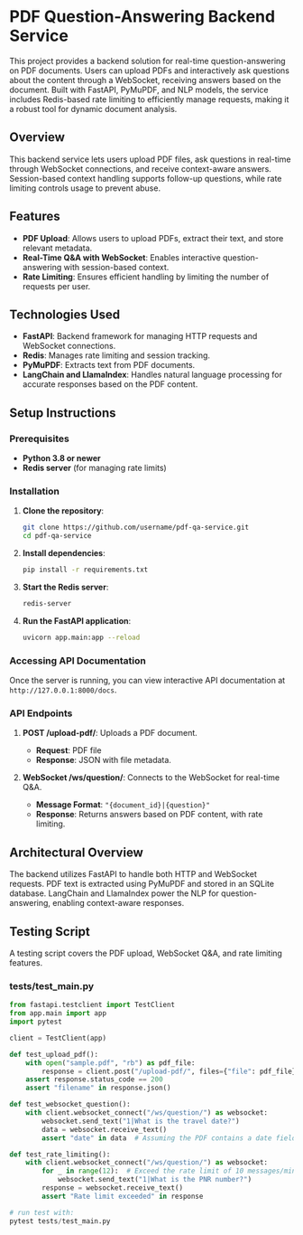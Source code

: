 # PDF Question-Answering Backend Service

This project provides a backend solution for real-time question-answering on PDF documents. Users can upload PDFs and interactively ask questions about the content through a WebSocket, receiving answers based on the document. Built with FastAPI, PyMuPDF, and NLP models, the service includes Redis-based rate limiting to efficiently manage requests, making it a robust tool for dynamic document analysis.

## Overview

This backend service lets users upload PDF files, ask questions in real-time through WebSocket connections, and receive context-aware answers. Session-based context handling supports follow-up questions, while rate limiting controls usage to prevent abuse.

## Features

- **PDF Upload**: Allows users to upload PDFs, extract their text, and store relevant metadata.
- **Real-Time Q&A with WebSocket**: Enables interactive question-answering with session-based context.
- **Rate Limiting**: Ensures efficient handling by limiting the number of requests per user.

## Technologies Used

- **FastAPI**: Backend framework for managing HTTP requests and WebSocket connections.
- **Redis**: Manages rate limiting and session tracking.
- **PyMuPDF**: Extracts text from PDF documents.
- **LangChain and LlamaIndex**: Handles natural language processing for accurate responses based on the PDF content.

## Setup Instructions

### Prerequisites

- **Python 3.8 or newer**
- **Redis server** (for managing rate limits)

### Installation

1. **Clone the repository**:
    ```bash
    git clone https://github.com/username/pdf-qa-service.git
    cd pdf-qa-service
    ```

2. **Install dependencies**:
    ```bash
    pip install -r requirements.txt
    ```

3. **Start the Redis server**:
    ```bash
    redis-server
    ```

4. **Run the FastAPI application**:
    ```bash
    uvicorn app.main:app --reload
    ```

### Accessing API Documentation

Once the server is running, you can view interactive API documentation at `http://127.0.0.1:8000/docs`.

### API Endpoints

1. **POST /upload-pdf/**: Uploads a PDF document.
    - **Request**: PDF file
    - **Response**: JSON with file metadata.

2. **WebSocket /ws/question/**: Connects to the WebSocket for real-time Q&A.
    - **Message Format**: `"{document_id}|{question}"`
    - **Response**: Returns answers based on PDF content, with rate limiting.

## Architectural Overview

The backend utilizes FastAPI to handle both HTTP and WebSocket requests. PDF text is extracted using PyMuPDF and stored in an SQLite database. LangChain and LlamaIndex power the NLP for question-answering, enabling context-aware responses.

## Testing Script

A testing script covers the PDF upload, WebSocket Q&A, and rate limiting features.

### **tests/test_main.py**

```python
from fastapi.testclient import TestClient
from app.main import app
import pytest

client = TestClient(app)

def test_upload_pdf():
    with open("sample.pdf", "rb") as pdf_file:
        response = client.post("/upload-pdf/", files={"file": pdf_file})
    assert response.status_code == 200
    assert "filename" in response.json()

def test_websocket_question():
    with client.websocket_connect("/ws/question/") as websocket:
        websocket.send_text("1|What is the travel date?")
        data = websocket.receive_text()
        assert "date" in data  # Assuming the PDF contains a date field

def test_rate_limiting():
    with client.websocket_connect("/ws/question/") as websocket:
        for _ in range(12):  # Exceed the rate limit of 10 messages/min
            websocket.send_text("1|What is the PNR number?")
        response = websocket.receive_text()
        assert "Rate limit exceeded" in response

# run test with:
pytest tests/test_main.py

